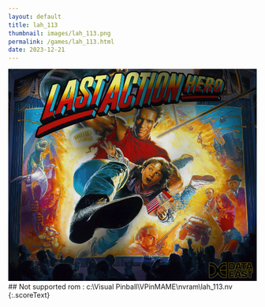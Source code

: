 ```yaml
---
layout: default
title: lah_113
thumbnail: images/lah_113.png
permalink: /games/lah_113.html
date: 2023-12-21
---
```


<img src="../images/lah_113.png" class="gameThumbnail img-fluid mx-auto align-middle">
## Not supported rom : c:\Visual Pinball\VPinMAME\nvram\lah_113.nv
{:.scoreText}

